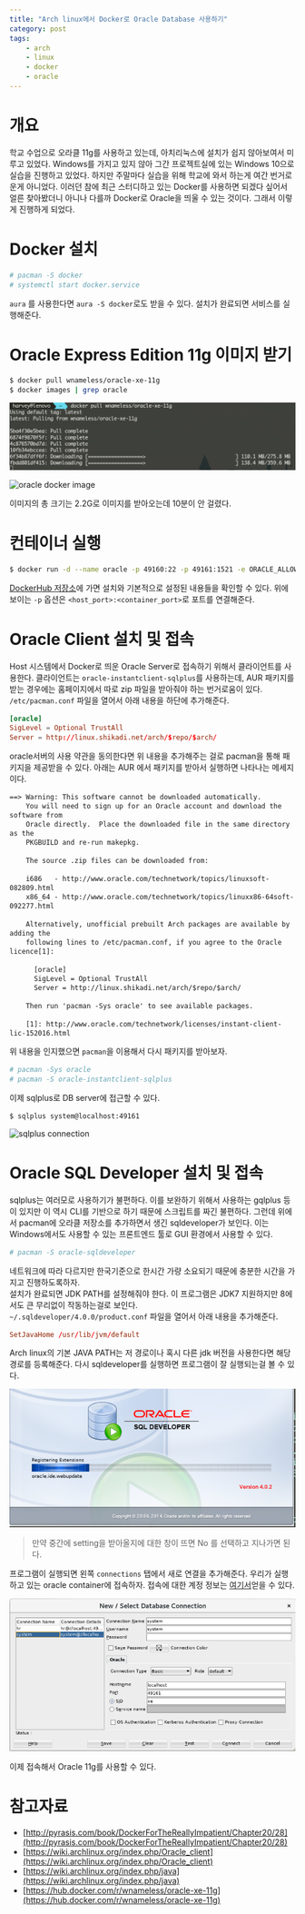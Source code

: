 ```yaml
---
title: "Arch linux에서 Docker로 Oracle Database 사용하기"
category: post
tags:
    - arch
    - linux
    - docker
    - oracle
---
```


# 개요

학교 수업으로 오라클 11g를 사용하고 있는데, 아치리눅스에 설치가 쉽지 않아보여서 미루고 있었다. Windows를 가지고 있지 않아 그간 프로젝트실에 있는 Windows 10으로 실습을 진행하고 있었다. 하지만 주말마다 실습을 위해 학교에 와서 하는게 여간 번거로운게 아니었다. 이러던 참에 최근 스터디하고 있는 Docker를 사용하면 되겠다 싶어서 얼른 찾아봤더니 아니나 다를까 Docker로 Oracle을 띄울 수 있는 것이다. 그래서 이렇게 진행하게 되었다.

# Docker 설치

```bash
# pacman -S docker
# systemctl start docker.service
```

`aura` 를 사용한다면 `aura -S docker`로도 받을 수 있다. 설치가 완료되면 서비스를 실행해준다.

# Oracle Express Edition 11g 이미지 받기

```bash
$ docker pull wnameless/oracle-xe-11g
$ docker images | grep oracle
```

![pulling oracle docker image](/images/2016-11-22/01.png)

![oracle docker image](/images/2016-11-11/02.png)

이미지의 총 크기는 2.2G로 이미지를 받아오는데 10분이 안 걸렸다.

# 컨테이너 실행

```bash
$ docker run -d --name oracle -p 49160:22 -p 49161:1521 -e ORACLE_ALLOW_REMOTE=true wnameless/oracle-xe-11g
```


[DockerHub 저장소](https://hub.docker.com/r/wnameless/oracle-xe-11g/
)에 가면 설치와 기본적으로 설정된 내용들을 확인할 수 있다. 위에 보이는 `-p` 옵션은 `<host_port>:<container_port>`로 포트를 연결해준다.

# Oracle Client 설치 및 접속

Host 시스템에서 Docker로 띄운 Oracle Server로 접속하기 위해서 클라이언트를 사용한다. 클라이언트는 `oracle-instantclient-sqlplus`를 사용하는데, AUR 패키지를 받는 경우에는 홈페이지에서 따로 zip 파일을 받아줘야 하는 번거로움이 있다.  
`/etc/pacman.conf` 파일을 열어서 아래 내용을 하단에 추가해준다.

```conf
[oracle]
SigLevel = Optional TrustAll
Server = http://linux.shikadi.net/arch/$repo/$arch/
```

oracle서버의 사용 약관을 동의한다면 위 내용을 추가해주는 걸로 pacman을 통해 패키지을 제공받을 수 있다. 아래는 AUR 에서 패키지를 받아서 실행하면 나타나는 메세지이다.

```
==> Warning: This software cannot be downloaded automatically.
    You will need to sign up for an Oracle account and download the software from
    Oracle directly.  Place the downloaded file in the same directory as the
    PKGBUILD and re-run makepkg.

    The source .zip files can be downloaded from:

    i686   - http://www.oracle.com/technetwork/topics/linuxsoft-082809.html
    x86_64 - http://www.oracle.com/technetwork/topics/linuxx86-64soft-092277.html

    Alternatively, unofficial prebuilt Arch packages are available by adding the
    following lines to /etc/pacman.conf, if you agree to the Oracle licence[1]:

      [oracle]
      SigLevel = Optional TrustAll
      Server = http://linux.shikadi.net/arch/$repo/$arch/

    Then run 'pacman -Sys oracle' to see available packages.

    [1]: http://www.oracle.com/technetwork/licenses/instant-client-lic-152016.html
```

위 내용을 인지했으면 `pacman`을 이용해서 다시 패키지를 받아보자.

```bash
# pacman -Sys oracle
# pacman -S oracle-instantclient-sqlplus
```

이제 sqlplus로 DB server에 접근할 수 있다.

```bash
$ sqlplus system@localhost:49161
```
![sqlplus connection](/images/2016-11-11/03.png)

# Oracle SQL Developer 설치 및 접속

sqlplus는 여러모로 사용하기가 불편하다. 이를 보완하기 위해서 사용하는 gqlplus 등이 있지만 이 역시 CLI를 기반으로 하기 때문에 스크립트를 짜긴 불편하다. 그런데 위에서 pacman에 오라클 저장소를 추가하면서 생긴 sqldeveloper가 보인다. 이는 Windows에서도 사용할 수 있는 프론트엔드 툴로 GUI 환경에서 사용할 수 있다.

```bash
# pacman -S oracle-sqldeveloper
```

네트워크에 따라 다르지만 한국기준으로 한시간 가량 소요되기 때문에 충분한 시간을 가지고 진행하도록하자.  
설치가 완료되면 JDK PATH를 설정해줘야 한다. 이 프로그램은 JDK7 지원하지만 8에서도 큰 무리없이 작동하는걸로 보인다.  
`~/.sqldeveloper/4.0.0/product.conf` 파일을 열어서 아래 내용을 추가해준다.

```conf
SetJavaHome /usr/lib/jvm/default
```

Arch linux의 기본 JAVA PATH는 저 경로이나 혹시 다른 jdk 버전을 사용한다면 해당 경로를 등록해준다. 다시 sqldeveloper를 실행하면 프로그램이 잘 실행되는걸 볼 수 있다.

![oracle sqldeveloper](/images/2016-11-22/04.png)

> 만약 중간에 setting을 받아올지에 대한 창이 뜨면 No 를 선택하고 지나가면 된다.

프로그램이 실행되면 왼쪽 `connections` 탭에서 새로 연결을 추가해준다. 우리가 실행하고 있는 oracle container에 접속하자. 접속에 대한 계정 정보는 [여기서](https://hub.docker.com/r/wnameless/oracle-xe-11g/
)얻을 수 있다.

![oracle sqldeveloper setting](/images/2016-11-22/05.png)

이제 접속해서 Oracle 11g를 사용할 수 있다.

# 참고자료
 - [http://pyrasis.com/book/DockerForTheReallyImpatient/Chapter20/28](http://pyrasis.com/book/DockerForTheReallyImpatient/Chapter20/28)
 - [https://wiki.archlinux.org/index.php/Oracle_client](https://wiki.archlinux.org/index.php/Oracle_client)
 - [https://wiki.archlinux.org/index.php/java](https://wiki.archlinux.org/index.php/java)
 - [https://hub.docker.com/r/wnameless/oracle-xe-11g](https://hub.docker.com/r/wnameless/oracle-xe-11g)
